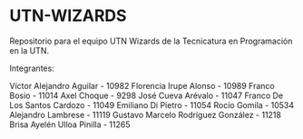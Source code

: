 # UTN-WIZARDS
Repositorio para el equipo UTN Wizards de la Tecnicatura en Programación en la UTN.

Integrantes:

Víctor Alejandro Aguilar - 10982
Florencia Irupe Alonso - 10989
Franco Bosio - 11014
Axel Choque - 9298
José Cueva Arévalo - 11047
Franco De Los Santos Cardozo - 11049
Emiliano Di Pietro - 11054
Rocío Gomila - 10534
Alejandro Lambrese - 11119
Gustavo Marcelo Rodríguez González - 11218
Brisa Ayelén Ulloa Pinilla - 11265
